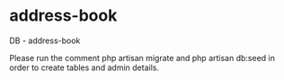 # address-book

DB - address-book

Please run the comment php artisan migrate and php artisan db:seed in order to create tables and admin details.
